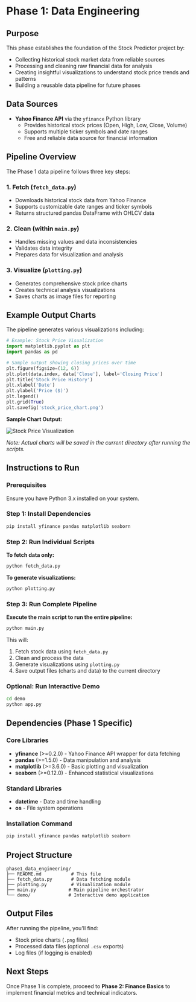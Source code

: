 # Phase 1: Data Engineering

## Purpose

This phase establishes the foundation of the Stock Predictor project by:
- Collecting historical stock market data from reliable sources
- Processing and cleaning raw financial data for analysis
- Creating insightful visualizations to understand stock price trends and patterns
- Building a reusable data pipeline for future phases

## Data Sources

- **Yahoo Finance API** via the `yfinance` Python library
  - Provides historical stock prices (Open, High, Low, Close, Volume)
  - Supports multiple ticker symbols and date ranges
  - Free and reliable data source for financial information

## Pipeline Overview

The Phase 1 data pipeline follows three key steps:

### 1. **Fetch** (`fetch_data.py`)
- Downloads historical stock data from Yahoo Finance
- Supports customizable date ranges and ticker symbols
- Returns structured pandas DataFrame with OHLCV data

### 2. **Clean** (within `main.py`)
- Handles missing values and data inconsistencies
- Validates data integrity
- Prepares data for visualization and analysis

### 3. **Visualize** (`plotting.py`)
- Generates comprehensive stock price charts
- Creates technical analysis visualizations
- Saves charts as image files for reporting

## Example Output Charts

The pipeline generates various visualizations including:

```python
# Example: Stock Price Visualization
import matplotlib.pyplot as plt
import pandas as pd

# Sample output showing closing prices over time
plt.figure(figsize=(12, 6))
plt.plot(data.index, data['Close'], label='Closing Price')
plt.title('Stock Price History')
plt.xlabel('Date')
plt.ylabel('Price ($)')
plt.legend()
plt.grid(True)
plt.savefig('stock_price_chart.png')
```

**Sample Chart Output:**

![Stock Price Visualization](./demo/sample_chart.png)

*Note: Actual charts will be saved in the current directory after running the scripts.*

## Instructions to Run

### Prerequisites
Ensure you have Python 3.x installed on your system.

### Step 1: Install Dependencies
```bash
pip install yfinance pandas matplotlib seaborn
```

### Step 2: Run Individual Scripts

**To fetch data only:**
```bash
python fetch_data.py
```

**To generate visualizations:**
```bash
python plotting.py
```

### Step 3: Run Complete Pipeline
**Execute the main script to run the entire pipeline:**
```bash
python main.py
```

This will:
1. Fetch stock data using `fetch_data.py`
2. Clean and process the data
3. Generate visualizations using `plotting.py`
4. Save output files (charts and data) to the current directory

### Optional: Run Interactive Demo
```bash
cd demo
python app.py
```

## Dependencies (Phase 1 Specific)

### Core Libraries
- **yfinance** (>=0.2.0) - Yahoo Finance API wrapper for data fetching
- **pandas** (>=1.5.0) - Data manipulation and analysis
- **matplotlib** (>=3.6.0) - Basic plotting and visualization
- **seaborn** (>=0.12.0) - Enhanced statistical visualizations

### Standard Libraries
- **datetime** - Date and time handling
- **os** - File system operations

### Installation Command
```bash
pip install yfinance pandas matplotlib seaborn
```

## Project Structure

```
phase1_data_engineering/
├── README.md           # This file
├── fetch_data.py       # Data fetching module
├── plotting.py         # Visualization module
├── main.py            # Main pipeline orchestrator
└── demo/              # Interactive demo application
```

## Output Files

After running the pipeline, you'll find:
- Stock price charts (`.png` files)
- Processed data files (optional `.csv` exports)
- Log files (if logging is enabled)

## Next Steps

Once Phase 1 is complete, proceed to **Phase 2: Finance Basics** to implement financial metrics and technical indicators.
